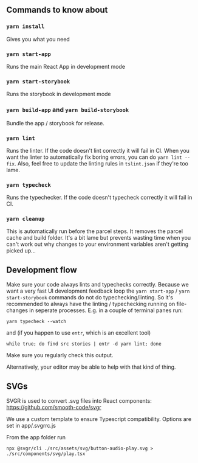 ## Commands to know about

### `yarn install`

Gives you what you need

### `yarn start-app`

Runs the main React App in development mode

### `yarn start-storybook`

Runs the storybook in development mode

### `yarn build-app` and `yarn build-storybook`

Bundle the app / storybook for release.

### `yarn lint`

Runs the linter. If the code doesn't lint correctly it will fail in CI. When you
want the linter to automatically fix boring errors, you can do `yarn lint
--fix`. Also, feel free to update the linting rules in `tslint.json` if they're
too lame.

### `yarn typecheck`

Runs the typechecker. If the code doesn't typecheck correctly it will fail in
CI.

### `yarn cleanup`

This is automatically run before the parcel steps. It removes the parcel cache
and build folder. It's a bit lame but prevents wasting time when you can't work
out why changes to your environment variables aren't getting picked up...

## Development flow

Make sure your code always lints and typechecks correctly. Because we want a
very fast UI development feedback loop the `yarn start-app` / `yarn
start-storybook` commands do not do typechecking/linting. So it's recommended to
always have the linting / typechecking running on file-changes in seperate
processes.  E.g. in a couple of terminal panes run:

    yarn typecheck --watch

and (if you happen to use `entr`, which is an excellent tool)

    while true; do find src stories | entr -d yarn lint; done

Make sure you regularly check this output.

Alternatively, your editor may be able to help with that kind of thing.

## SVGs

SVGR is used to convert .svg files into React components: https://github.com/smooth-code/svgr

We use a custom template to ensure Typescript compatibility.
Options are set in app/.svgrrc.js

From the app folder run

    npx @svgr/cli ./src/assets/svg/button-audio-play.svg > ./src/components/svg/play.tsx